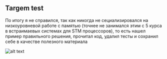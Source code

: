 

## Targem test

По итогу я не справился, так как никогда не сециализировался на низкоуровневой работе с памятью (точнее не занимался этим с 5 курса в встраимаевых системах для STM процессоров), то есть нашел пример правильного решения, прочитал код, удалил тесты и сохранил себе в качестве полезного материала 

![alt text](https://github.com/Advencher/stolen/tree/main/task/example.jpg)
